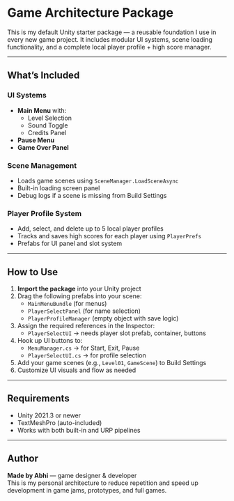 # Game Architecture Package

This is my default Unity starter package — a reusable foundation I use in every new game project. It includes modular UI systems, scene loading functionality, and a complete local player profile + high score manager.

---

##  What’s Included

###  UI Systems

- **Main Menu** with:
  - Level Selection
  - Sound Toggle
  - Credits Panel
- **Pause Menu**
- **Game Over Panel**

###  Scene Management

- Loads game scenes using `SceneManager.LoadSceneAsync`
- Built-in loading screen panel
- Debug logs if a scene is missing from Build Settings

###  Player Profile System

- Add, select, and delete up to 5 local player profiles
- Tracks and saves high scores for each player using `PlayerPrefs`
- Prefabs for UI panel and slot system

---

##  How to Use

1. **Import the package** into your Unity project
2. Drag the following prefabs into your scene:
   - `MainMenuBundle` (for menus)
   - `PlayerSelectPanel` (for name selection)
   - `PlayerProfileManager` (empty object with save logic)
3. Assign the required references in the Inspector:
   - `PlayerSelectUI` → needs player slot prefab, container, buttons
4. Hook up UI buttons to:
   - `MenuManager.cs` → for Start, Exit, Pause
   - `PlayerSelectUI.cs` → for profile selection
5. Add your game scenes (e.g., `Level01`, `GameScene`) to Build Settings
6. Customize UI visuals and flow as needed

---

##  Requirements

- Unity 2021.3 or newer
- TextMeshPro (auto-included)
- Works with both built-in and URP pipelines

---

##  Author

**Made by Abhi** — game designer & developer  
This is my personal architecture to reduce repetition and speed up development in game jams, prototypes, and full games.

